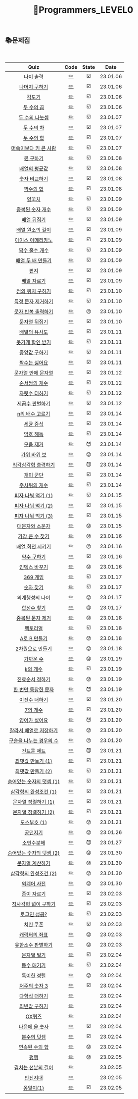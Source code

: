 <div align="center">
  <br />
  <h1> 👶Programmers_LEVEL0 </h1>
  <br />
</div>

## 📚문제집

<br />

|                                             Quiz                                             |             Code             | State |   Date   |
| :------------------------------------------------------------------------------------------: | :--------------------------: | :---: | :------: |
|        [나이 출력](https://school.programmers.co.kr/learn/courses/30/lessons/120820)         |     [✏️](./나이출력.js)      |  ☑️   | 23.01.06 |
|      [나머지 구하기](https://school.programmers.co.kr/learn/courses/30/lessons/120810)       |   [✏️](./나머지구하기.js)    |  ☑️   | 23.01.06 |
|          [각도기](https://school.programmers.co.kr/learn/courses/30/lessons/120829)          |      [✏️](./각도기.js)       |  ☑️   | 23.01.06 |
|        [두 수의 곱](https://school.programmers.co.kr/learn/courses/30/lessons/120804)        |     [✏️](./두수의곱.js)      |  ☑️   | 23.01.06 |
|      [두 수의 나눗셈](https://school.programmers.co.kr/learn/courses/30/lessons/120806)      |   [✏️](./두수의나눗셈.js)    |  ☑️   | 23.01.07 |
|        [두 수의 차](https://school.programmers.co.kr/learn/courses/30/lessons/120803)        |     [✏️](./두수의차.js)      |  ☑️   | 23.01.07 |
|        [두 수의 합](https://school.programmers.co.kr/learn/courses/30/lessons/120802)        |     [✏️](./두수의합.js)      |  ☑️   | 23.01.07 |
|  [머쓱이보다 키 큰 사람](https://school.programmers.co.kr/learn/courses/30/lessons/120585)   |  [✏️](./머쓱이보다키큰.js)   |  ☑️   | 23.01.07 |
|        [몫 구하기](https://school.programmers.co.kr/learn/courses/30/lessons/120805)         |     [✏️](./몫구하기.js)      |  ☑️   | 23.01.08 |
|      [배열의 평균값](https://school.programmers.co.kr/learn/courses/30/lessons/120817)       |   [✏️](./배열의평균값.js)    |  ☑️   | 23.01.08 |
|      [숫자 비교하기](https://school.programmers.co.kr/learn/courses/30/lessons/120807)       |   [✏️](./숫자비교하기.js)    |  ☑️   | 23.01.08 |
|        [짝수의 합](https://school.programmers.co.kr/learn/courses/30/lessons/120831)         |     [✏️](./짝수의합.js)      |  ☑️   | 23.01.08 |
|          [양꼬치](https://school.programmers.co.kr/learn/courses/30/lessons/120830)          |      [✏️](./양꼬치.js)       |  ☑️   | 23.01.09 |
|     [중복된 숫자 개수](https://school.programmers.co.kr/learn/courses/30/lessons/120583)     |    [✏️](./중복된숫자.js)     |  ☑️   | 23.01.09 |
|       [배열 뒤집기](https://school.programmers.co.kr/learn/courses/30/lessons/120821)        |    [✏️](./배열뒤집기.js)     |  ☑️   | 23.01.09 |
|     [배열 원소의 길이](https://school.programmers.co.kr/learn/courses/30/lessons/120854)     |  [✏️](./배열원소의길이.js)   |  ☑️   | 23.01.09 |
|    [아이스 아메리카노](https://school.programmers.co.kr/learn/courses/30/lessons/120819)     |    [✏️](./아메리카노.js)     |  ☑️   | 23.01.09 |
|      [짝수 홀수 개수](https://school.programmers.co.kr/learn/courses/30/lessons/120824)      |     [✏️](./짝수홀수.js)      |  ☑️   | 23.01.09 |
|    [배열 두 배 만들기](https://school.programmers.co.kr/learn/courses/30/lessons/120809)     |     [✏️](./배열두배.js)      |  ☑️   | 23.01.09 |
|           [편지](https://school.programmers.co.kr/learn/courses/30/lessons/120898)           |       [✏️](./편지.js)        |  ☑️   | 23.01.09 |
|       [배열 자르기](https://school.programmers.co.kr/learn/courses/30/lessons/120833)        |    [✏️](./배열자르기.js)     |  ☑️   | 23.01.09 |
|    [점의 위치 구하기 ](https://school.programmers.co.kr/learn/courses/30/lessons/120841)     |   [✏️](./점위치구하기.js)    |  ☑️   | 23.01.10 |
|    [특정 문자 제거하기](https://school.programmers.co.kr/learn/courses/30/lessons/120826)    |   [✏️](./특정문자제거.js)    |  ☑️   | 23.01.10 |
|    [문자 반복 출력하기](https://school.programmers.co.kr/learn/courses/30/lessons/120825)    |   [✏️](./문자반복출력.js)    |  😠   | 23.01.10 |
|      [문자열 뒤집기](https://school.programmers.co.kr/learn/courses/30/lessons/120822)       |   [✏️](./문자열뒤집기.js)    |  ☑️   | 23.01.10 |
|      [배열의 유사도](https://school.programmers.co.kr/learn/courses/30/lessons/120903)       |   [✏️](./배열의유사도.js)    |  ☑️   | 23.01.11 |
|     [옷가게 할인 받기](https://school.programmers.co.kr/learn/courses/30/lessons/120818)     |    [✏️](./옷가게할인.js)     |  ☑️   | 23.01.11 |
|      [중앙값 구하기](https://school.programmers.co.kr/learn/courses/30/lessons/120811)       |   [✏️](./중앙값구하기.js)    |  ☑️   | 23.01.11 |
|      [짝수는 싫어요](https://school.programmers.co.kr/learn/courses/30/lessons/120813)       |   [✏️](./짝수는싫어요.js)    |  ☑️   | 23.01.11 |
|    [문자열 안에 문자열](https://school.programmers.co.kr/learn/courses/30/lessons/120908)    |  [✏️](./문자열안에문자.js)   |  ☑️   | 23.01.12 |
|      [순서쌍의 개수](https://school.programmers.co.kr/learn/courses/30/lessons/120836)       |    [✏️](./순서쌍개수.js)     |  ☑️   | 23.01.12 |
|      [자릿수 더하기](https://school.programmers.co.kr/learn/courses/30/lessons/120906)       |   [✏️](./자릿수더하기.js)    |  ☑️   | 23.01.12 |
|     [제곱수 판별하기](https://school.programmers.co.kr/learn/courses/30/lessons/120909)      |    [✏️](./제곱수판별.js)     |  ☑️   | 23.01.12 |
|     [n의 배수 고르기](https://school.programmers.co.kr/learn/courses/30/lessons/120905)      |   [✏️](./n의배수고르기.js)   |  ☑️   | 23.01.14 |
|        [세균 증식](https://school.programmers.co.kr/learn/courses/30/lessons/120910)         |     [✏️](./세균증식.js)      |  ☑️   | 23.01.14 |
|        [암호 해독](https://school.programmers.co.kr/learn/courses/30/lessons/120892)         |     [✏️](./암호해독.js)      |  ☑️   | 23.01.14 |
|        [모음 제거](https://school.programmers.co.kr/learn/courses/30/lessons/120849)         |     [✏️](./모음제거.js)      |  😈   | 23.01.14 |
|       [가위 바위 보](https://school.programmers.co.kr/learn/courses/30/lessons/120839)       |    [✏️](./가위바위보.js)     |  😟   | 23.01.14 |
|   [직각삼각형 출력하기](https://school.programmers.co.kr/learn/courses/30/lessons/120823)    |    [✏️](./직각삼각형.js)     |  😈   | 23.01.14 |
|        [개미 군단](https://school.programmers.co.kr/learn/courses/30/lessons/120837)         |     [✏️](./개미군단.js)      |  ☑️   | 23.01.14 |
|      [주사위의 개수](https://school.programmers.co.kr/learn/courses/30/lessons/120845)       |    [✏️](./주사위개수.js)     |  ☑️   | 23.01.14 |
|    [피자 나눠 먹기 (1)](https://school.programmers.co.kr/learn/courses/30/lessons/120814)    |   [✏️](./피자나눠먹기1.js)   |  ☑️   | 23.01.15 |
|    [피자 나눠 먹기 (2)](https://school.programmers.co.kr/learn/courses/30/lessons/120815)    |   [✏️](./피자나눠먹기2.js)   |  ☑️   | 23.01.15 |
|    [피자 나눠 먹기 (3)](https://school.programmers.co.kr/learn/courses/30/lessons/120816)    |   [✏️](./피자나눠먹기3.js)   |  ☑️   | 23.01.15 |
|     [대문자와 소문자](https://school.programmers.co.kr/learn/courses/30/lessons/120893)      |  [✏️](./대문자와소문자.js)   |  😟   | 23.01.15 |
|     [가장 큰 수 찾기](https://school.programmers.co.kr/learn/courses/30/lessons/120899)      |   [✏️](./가장큰수찾기.js)    |  😠   | 23.01.16 |
|     [배열 회전 시키기](https://school.programmers.co.kr/learn/courses/30/lessons/120844)     |  [✏️](./배열회전시키기.js)   |  😠   | 23.01.16 |
|       [약수 구하기](https://school.programmers.co.kr/learn/courses/30/lessons/120897)        |    [✏️](./약수구하기.js)     |  ☑️   | 23.01.16 |
|      [인덱스 바꾸기](https://school.programmers.co.kr/learn/courses/30/lessons/120895)       |   [✏️](./인덱스바꾸기.js)    |  😟   | 23.01.16 |
|         [369 게임](https://school.programmers.co.kr/learn/courses/30/lessons/120891)         |      [✏️](./369게임.js)      |  ☑️   | 23.01.17 |
|        [숫자 찾기](https://school.programmers.co.kr/learn/courses/30/lessons/120904)         |     [✏️](./숫자찾기.js)      |  ☑️   | 23.01.17 |
|     [외계행성의 나이](https://school.programmers.co.kr/learn/courses/30/lessons/120834)      |  [✏️](./외계행성의나이.js)   |  😟   | 23.01.17 |
|       [합성수 찾기](https://school.programmers.co.kr/learn/courses/30/lessons/120846)        |    [✏️](./합성수찾기.js)     |  😠   | 23.01.17 |
|     [중복된 문자 제거](https://school.programmers.co.kr/learn/courses/30/lessons/120888)     |  [✏️](./중복된문자제거.js)   |  😠   | 23.01.18 |
|         [팩토리얼](https://school.programmers.co.kr/learn/courses/30/lessons/120848)         |     [✏️](./팩토리얼.js)      |  ☑️   | 23.01.18 |
|       [A로 B 만들기](https://school.programmers.co.kr/learn/courses/30/lessons/120886)       |     [✏️](./팩토리얼.js)      |  😟   | 23.01.18 |
|     [2차원으로 만들기](https://school.programmers.co.kr/learn/courses/30/lessons/120842)     |    [✏️](./2차원만들기.js)    |  😟   | 23.01.18 |
|        [가까운 수](https://school.programmers.co.kr/learn/courses/30/lessons/120890)         |     [✏️](./가까운수.js)      |  😟   | 23.01.19 |
|         [k의 개수](https://school.programmers.co.kr/learn/courses/30/lessons/120887)         |      [✏️](./k의개수.js)      |  ☑️   | 23.01.19 |
|     [진료순서 정하기](https://school.programmers.co.kr/learn/courses/30/lessons/120835)      |  [✏️](./진료순서정하기.js)   |  😟   | 23.01.19 |
|   [한 번만 등장한 문자](https://school.programmers.co.kr/learn/courses/30/lessons/120896)    |    [✏️](./한번만등장.js)     |  😈   | 23.01.19 |
|      [이진수 더하기](https://school.programmers.co.kr/learn/courses/30/lessons/120885)       |   [✏️](./이진수더하기.js)    |  ☑️   | 23.01.20 |
|         [7의 개수](https://school.programmers.co.kr/learn/courses/30/lessons/120912)         |      [✏️](./7의개수.js)      |  ☑️   | 23.01.20 |
|      [영어가 싫어요](https://school.programmers.co.kr/learn/courses/30/lessons/120894)       |   [✏️](./영어가싫어요.js)    |  😈   | 23.01.20 |
|  [잘라서 배열로 저장하기](https://school.programmers.co.kr/learn/courses/30/lessons/120913)  |    [✏️](./잘라서배열.js)     |  😟   | 23.01.20 |
| [구슬을 나누는 경우의 수](https://school.programmers.co.kr/learn/courses/30/lessons/120840)  |       [✏️](./구슬.js)        |  😠   | 23.01.20 |
|       [컨트롤 제트](https://school.programmers.co.kr/learn/courses/30/lessons/120853)        |      [✏️](./컨트롤z.js)      |  😈   | 23.01.21 |
|    [최댓값 만들기 (1)](https://school.programmers.co.kr/learn/courses/30/lessons/120847)     |   [✏️](./최댓값만들기.js)    |  ☑️   | 23.01.21 |
|    [최댓값 만들기 (2)](https://school.programmers.co.kr/learn/courses/30/lessons/120862)     |   [✏️](./최댓값만들기2.js)   |  ☑️   | 23.01.21 |
| [숨어있는 숫자의 덧셈 (1)](https://school.programmers.co.kr/learn/courses/30/lessons/120851) | [✏️](./숨어있는숫자덧셈.js)  |  ☑️   | 23.01.21 |
|  [삼각형의 완성조건 (1)](https://school.programmers.co.kr/learn/courses/30/lessons/120889)   |  [✏️](./삼각형완성조건1.js)  |  ☑️   | 23.01.21 |
|   [문자열 정렬하기 (1)](https://school.programmers.co.kr/learn/courses/30/lessons/120850)    |  [✏️](./문자열정렬하기1.js)  |  ☑️   | 23.01.21 |
|   [문자열 정렬하기 (2)](https://school.programmers.co.kr/learn/courses/30/lessons/120911)    |  [✏️](./문자열정렬하기2.js)  |  ☑️   | 23.01.21 |
|       [모스부호 (1)](https://school.programmers.co.kr/learn/courses/30/lessons/120838)       |     [✏️](./모스부호1.js)     |  😟   | 23.01.21 |
|         [공던지기](https://school.programmers.co.kr/learn/courses/30/lessons/120843)         |     [✏️](./공던지기.js)      |  😟   | 23.01.26 |
|        [소인수분해](https://school.programmers.co.kr/learn/courses/30/lessons/120852)        |    [✏️](./소인수분해.js)     |  😈   | 23.01.27 |
| [숨어있는 숫자의 덧셈 (2)](https://school.programmers.co.kr/learn/courses/30/lessons/120864) | [✏️](./숨어있는숫자덧셈2.js) |  😟   | 23.01.30 |
|     [문자열 계산하기](https://school.programmers.co.kr/learn/courses/30/lessons/120902)      |  [✏️](./문자열계산하기.js)   |  😟   | 23.01.30 |
|  [삼각형의 완성조건 (2)](https://school.programmers.co.kr/learn/courses/30/lessons/120868)   |  [✏️](./삼각형완성조건2.js)  |  😟   | 23.01.30 |
|       [외계어 사전](https://school.programmers.co.kr/learn/courses/30/lessons/120869)        |    [✏️](./외계어사전.js)     |  😟   | 23.01.30 |
|       [종이 자르기](https://school.programmers.co.kr/learn/courses/30/lessons/120922)        |    [✏️](./종이자르기.js)     |  ☑️   | 23.02.03 |
|   [직사각형 넓이 구하기](https://school.programmers.co.kr/learn/courses/30/lessons/120860)   |   [✏️](./직사각형넓이.js)    |  ☑️   | 23.02.03 |
|       [로그인 성공?](https://school.programmers.co.kr/learn/courses/30/lessons/120883)       |    [✏️](./로그인성공.js)     |  ☑️   | 23.02.03 |
|        [치킨 쿠폰](https://school.programmers.co.kr/learn/courses/30/lessons/120884)         |     [✏️](./치킨쿠폰.js)      |  ☑️   | 23.02.03 |
|      [캐릭터의 좌표](https://school.programmers.co.kr/learn/courses/30/lessons/120861)       |    [✏️](./캐릭터좌표.js)     |  😟   | 23.02.03 |
|    [유한소수 판별하기](https://school.programmers.co.kr/learn/courses/30/lessons/120878)     |   [✏️](./유한소수판별.js)    |  😟   | 23.02.03 |
|       [문자열 밀기](https://school.programmers.co.kr/learn/courses/30/lessons/120921)        |    [✏️](./문자열밀기.js)     |  ☑️   | 23.02.04 |
|       [등수 매기기](https://school.programmers.co.kr/learn/courses/30/lessons/120882)        |    [✏️](./등수매기기.js)     |  ☑️   | 23.02.04 |
|       [특이한 정렬](https://school.programmers.co.kr/learn/courses/30/lessons/120880)        |    [✏️](./특이한정렬.js)     |  😟   | 23.02.04 |
|      [저주의 숫자 3](https://school.programmers.co.kr/learn/courses/30/lessons/120871)       |    [✏️](./저주의숫자3.js)    |  ☑️   | 23.02.04 |
|      [다항식 더하기](https://school.programmers.co.kr/learn/courses/30/lessons/120863)       |   [✏️](./다항식더하기.js)    |       | 23.02.04 |
|      [최빈값 구하기](https://school.programmers.co.kr/learn/courses/30/lessons/120812)       |   [✏️](./최빈값구하기.js)    |       | 23.02.04 |
|          [OX퀴즈](https://school.programmers.co.kr/learn/courses/30/lessons/120907)          |      [✏️](./OX퀴즈.js)       |       | 23.02.04 |
|      [다음에 올 숫자](https://school.programmers.co.kr/learn/courses/30/lessons/120924)      |   [✏️](./다음에올숫자.js)    |  ☑️   | 23.02.04 |
|       [분수의 덧셈](https://school.programmers.co.kr/learn/courses/30/lessons/120808)        |    [✏️](./분수의덧셈.js)     |  ☑️   | 23.02.04 |
|      [연속된 수의 합](https://school.programmers.co.kr/learn/courses/30/lessons/120923)      |   [✏️](./연속된수의합.js)    |  😟   | 23.02.04 |
|           [평행](https://school.programmers.co.kr/learn/courses/30/lessons/120875)           |       [✏️](./평행.js)        |  😟   | 23.02.05 |
|    [겹치는 선분의 길이](https://school.programmers.co.kr/learn/courses/30/lessons/120876)    |  [✏️](./겹치는선분길이.js)   |       | 23.02.05 |
|         [안전지대](https://school.programmers.co.kr/learn/courses/30/lessons/120866)         |     [✏️](./안전지대.js)      |       | 23.02.05 |
|        [옹알이(1)](https://school.programmers.co.kr/learn/courses/30/lessons/120956)         |      [✏️](./옹알이1.js)      |  ☑️   | 23.02.05 |
